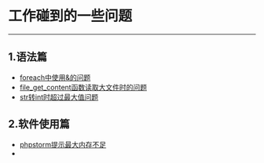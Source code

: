 # 工作碰到的一些问题
---
## 1.语法篇
   * [foreach中使用&的问题](./docs/QA#)
   * [file_get_content函数读取大文件时的问题](./docs/QA#)
   * [str转int时超过最大值问题]()

## 2.软件使用篇
   * [phpstorm提示最大内存不足](./docs/)
   * 


  
